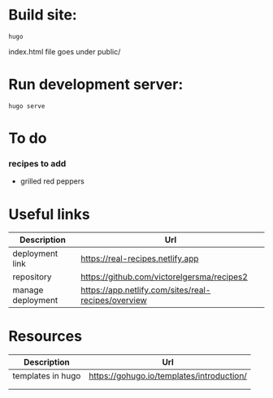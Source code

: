 # Build site:

```
hugo
```

index.html file goes under public/

# Run development server:

```
hugo serve
```

# To do

### recipes to add

- grilled red peppers

# Useful links

| Description       | Url                                                 |
| ----------------- | --------------------------------------------------- |
| deployment link   | https://real-recipes.netlify.app                    |
| repository        | https://github.com/victorelgersma/recipes2          |
| manage deployment | https://app.netlify.com/sites/real-recipes/overview |

# Resources

| Description       | Url                                       |
| ----------------- | ----------------------------------------- |
| templates in hugo | https://gohugo.io/templates/introduction/ |
|                   |                                           |
|                   |                                           |
